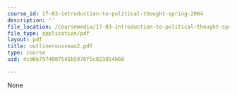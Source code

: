 ```yaml
---
course_id: 17-03-introduction-to-political-thought-spring-2004
description: ''
file_location: /coursemedia/17-03-introduction-to-political-thought-spring-2004/4cd6b7974007541b5978f5c823854b68_outlinerousseau2.pdf
file_type: application/pdf
layout: pdf
title: outlinerousseau2.pdf
type: course
uid: 4cd6b7974007541b5978f5c823854b68

---
```

None